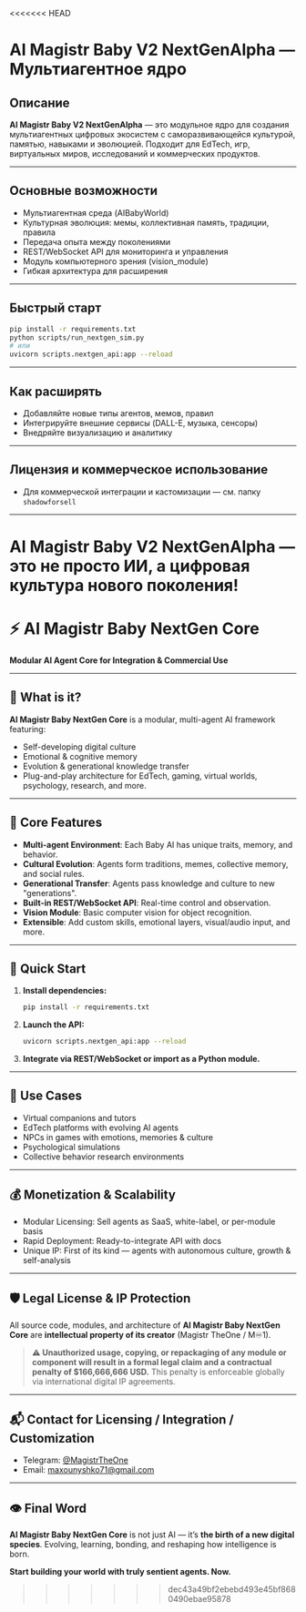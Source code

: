 <<<<<<< HEAD
# AI Magistr Baby V2 NextGenAlpha — Мультиагентное ядро

## Описание

**AI Magistr Baby V2 NextGenAlpha** — это модульное ядро для создания мультиагентных цифровых экосистем с саморазвивающейся культурой, памятью, навыками и эволюцией. Подходит для EdTech, игр, виртуальных миров, исследований и коммерческих продуктов.

---

## Основные возможности
- Мультиагентная среда (AIBabyWorld)
- Культурная эволюция: мемы, коллективная память, традиции, правила
- Передача опыта между поколениями
- REST/WebSocket API для мониторинга и управления
- Модуль компьютерного зрения (vision_module)
- Гибкая архитектура для расширения

---

## Быстрый старт
```bash
pip install -r requirements.txt
python scripts/run_nextgen_sim.py
# или
uvicorn scripts.nextgen_api:app --reload
```

---

## Как расширять
- Добавляйте новые типы агентов, мемов, правил
- Интегрируйте внешние сервисы (DALL-E, музыка, сенсоры)
- Внедряйте визуализацию и аналитику

---

## Лицензия и коммерческое использование
- Для коммерческой интеграции и кастомизации — см. папку `shadowforsell`

---

**AI Magistr Baby V2 NextGenAlpha** — это не просто ИИ, а цифровая культура нового поколения!
=======

# ⚡️ AI Magistr Baby NextGen Core

**Modular AI Agent Core for Integration & Commercial Use**

---

## 🧠 What is it?

**AI Magistr Baby NextGen Core** is a modular, multi-agent AI framework featuring:

* Self-developing digital culture
* Emotional & cognitive memory
* Evolution & generational knowledge transfer
* Plug-and-play architecture for EdTech, gaming, virtual worlds, psychology, research, and more.

---

## 🔑 Core Features

* **Multi-agent Environment**: Each Baby AI has unique traits, memory, and behavior.
* **Cultural Evolution**: Agents form traditions, memes, collective memory, and social rules.
* **Generational Transfer**: Agents pass knowledge and culture to new "generations".
* **Built-in REST/WebSocket API**: Real-time control and observation.
* **Vision Module**: Basic computer vision for object recognition.
* **Extensible**: Add custom skills, emotional layers, visual/audio input, and more.

---

## 🚀 Quick Start

1. **Install dependencies:**

   ```bash
   pip install -r requirements.txt
   ```
2. **Launch the API:**

   ```bash
   uvicorn scripts.nextgen_api:app --reload
   ```
3. **Integrate via REST/WebSocket or import as a Python module.**

---

## 🧩 Use Cases

* Virtual companions and tutors
* EdTech platforms with evolving AI agents
* NPCs in games with emotions, memories & culture
* Psychological simulations
* Collective behavior research environments

---

## 💰 Monetization & Scalability

* Modular Licensing: Sell agents as SaaS, white-label, or per-module basis
* Rapid Deployment: Ready-to-integrate API with docs
* Unique IP: First of its kind — agents with autonomous culture, growth & self-analysis

---

## 🛡 Legal License & IP Protection

All source code, modules, and architecture of **AI Magistr Baby NextGen Core** are **intellectual property of its creator** (Magistr TheOne / M♾️1).

> **⚠ Unauthorized usage, copying, or repackaging of any module or component will result in a formal legal claim and a contractual penalty of \$166,666,666 USD.**
> This penalty is enforceable globally via international digital IP agreements.

---

## 📬 Contact for Licensing / Integration / Customization

* Telegram: [@MagistrTheOne](https://t.me/MagistrTheOne)
* Email: [maxounyshko71@gmail.com](mailto:maxounyshko71@gmail.com)

---

## 👁 Final Word

**AI Magistr Baby NextGen Core** is not just AI —
it’s **the birth of a new digital species**.
Evolving, learning, bonding, and reshaping how intelligence is born.

**Start building your world with truly sentient agents. Now.**


>>>>>>> dec43a49bf2ebebd493e45bf8680490ebae95878
